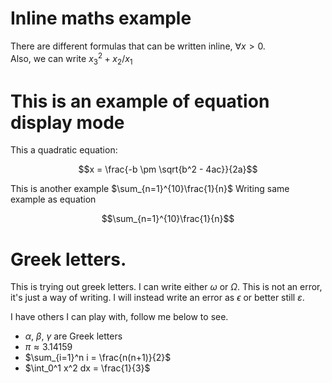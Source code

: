 # Inline maths example

There are different formulas that can be written inline, $\forall x > 0$.  
Also, we can write $x^2_3 + x_2 / x_1$

# This is an example of equation display mode
This a quadratic equation:

$$x = \frac{-b \pm \sqrt{b^2 - 4ac}}{2a}$$

This is another example   $\sum_{n=1}^{10}\frac{1}{n}$
Writing same example as equation 

$$\sum_{n=1}^{10}\frac{1}{n}$$

# Greek letters.
This is trying out greek letters. I can write either $\omega$ or $\Omega$. This is not an error, it's just a way of writing. I will instead write an error as $\epsilon$ or better still $\varepsilon$.

I have others I can play with, follow me below to see.

- $\alpha$, $\beta$, $\gamma$ are Greek letters
- $\pi \approx 3.14159$
- $\sum_{i=1}^n i = \frac{n(n+1)}{2}$
- $\int_0^1 x^2 dx = \frac{1}{3}$
